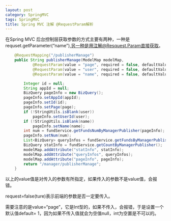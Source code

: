 ```yaml
---
layout: post
category: SpringMVC
tags: SpringMVC
title: Spring MVC 注解 @RequestParam解析
---
```


在Spring MVC 后台控制层获取参数的方式主要有两种，一种是requset.getParameter(“name”),另一种是用注解@Resquest.Param直接获取。 

```java
    @RequestMapping("/publisherManage")
    public String publisherManage(ModelMap modelMap,
            @RequestParam(value = "page", required = false, defaultValue = "1") int page,
            @RequestParam(value = "user", required = false, defaultValue = "") String user,
            @RequestParam(value = "name", required = false, defaultValue = "") String name) {

        Integer id = null;
        String appId = null;
        BizQuery pageInfo = new BizQuery();
        pageInfo.setAppId(appId);
        pageInfo.setId(id);
        pageInfo.setPage(page);
        if (!StringUtils.isBlank(user))
            pageInfo.setUserId(user);
        if (!StringUtils.isBlank(name))
            pageInfo.setName(name);
        int num = fundService.getFundsNumByManagerPublisher(pageInfo);
        pageInfo.setNum(num);
        List<BizQuery> queryInfos = fundService.getFundsByManagerPublisher(pageInfo);
        BizQuery statInfo = fundService.getCountByManagerPublisher();
        modelMap.addAttribute("statInfo", statInfo);
        modelMap.addAttribute("queryInfos", queryInfos);
        modelMap.addAttribute("pageInfo", pageInfo);
        return "/manager/publisherManage";
    }
```

以上的value值是对传入的参数有所指定，如果传入的参数不是value值，会报错。 

request=false(ture)表示前端的参数是否一定要传入。 

需要注意的是value=“page”，它是Int型的，如果不传入，会报错，于是设置一个默认值default= 1，因为如果不传入值就会为空值null，int为空置是不可以的。